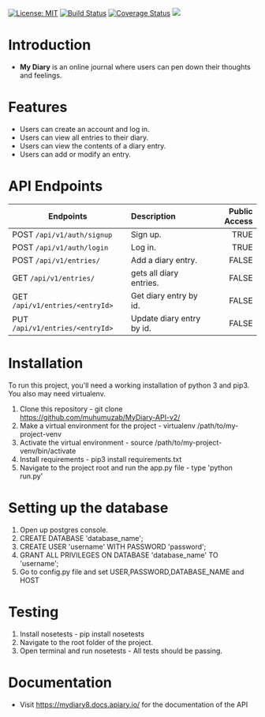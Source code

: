 
[![License: MIT](https://img.shields.io/badge/License-MIT-yellow.svg)](https://opensource.org/licenses/MIT) [![Build Status](https://travis-ci.org/muhumuzab/MyDiary-API-v2.svg?branch=develop)](https://travis-ci.org/muhumuzab/MyDiary-API-v2) [![Coverage Status](https://coveralls.io/repos/github/muhumuzab/MyDiary-API-v2/badge.svg?branch=develop)](https://coveralls.io/github/muhumuzab/MyDiary-API-v2?branch=develop) <a href="https://codeclimate.com/github/muhumuzab/MyDiary-API-v2/maintainability"><img src="https://api.codeclimate.com/v1/badges/d9651f05cd8ef3995145/maintainability" /></a>

# Introduction

* **My Diary** is an online journal where users can pen down their thoughts and feelings.  

# Features

* Users can create an account and log in. 
* Users can view all entries to their diary. 
* Users can view the contents of a diary entry. 
* Users can add or modify an entry. 
  
# API Endpoints

|  Endpoints | Description  | Public Access |
| --- | :--- | ---: |
| POST  `/api/v1/auth/signup`  | Sign up.| TRUE
| POST  `/api/v1/auth/login`  | Log in.| TRUE
| POST  `/api/v1/entries/`  | Add a diary entry.| FALSE
| GET  `/api/v1/entries/`   | gets all diary entries.| FALSE
| GET  `/api/v1/entries/<entryId>`  | Get diary entry by id. | FALSE
| PUT  `/api/v1/entries/<entryId>`  | Update diary entry by id. | FALSE




# Installation
To run this project, you'll need a working installation of python 3 and pip3. You also may need virtualenv.

1. Clone this repository - git clone https://github.com/muhumuzab/MyDiary-API-v2/
2. Make a virtual environment for the project - virtualenv /path/to/my-project-venv
3. Activate the virtual environment - source /path/to/my-project-venv/bin/activate
4. Install requirements - pip3 install requirements.txt
6. Navigate to the project root and run the app.py file - type 'python run.py'

# Setting up the database


1. Open up postgres console.
2. CREATE DATABASE 'database_name';
3. CREATE USER 'username' WITH PASSWORD 'password';
4. GRANT ALL PRIVILEGES ON DATABASE 'database_name' TO 'username';
5. Go to config.py file and set USER,PASSWORD,DATABASE_NAME and HOST

# Testing

1. Install nosetests - pip install nosetests
2. Navigate to the root folder of the project.
3. Open terminal and run nosetests - All tests should be passing.

# Documentation

- Visit https://mydiary8.docs.apiary.io/ for the documentation of the API


